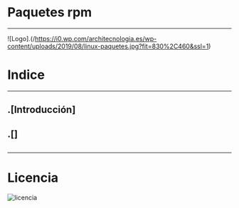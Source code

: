 # Paquetes rpm

***
![Logo].(/https://i0.wp.com/architecnologia.es/wp-content/uploads/2019/08/linux-paquetes.jpg?fit=830%2C460&ssl=1)


# Indice
***

## .[Introducción]
## .[]
##


***
# Licencia

![licencia](https://github.com/ArturoKronos/PaquetesRPM/assets/145538520/97040aa1-7104-4dff-9ada-95e843961aba)




